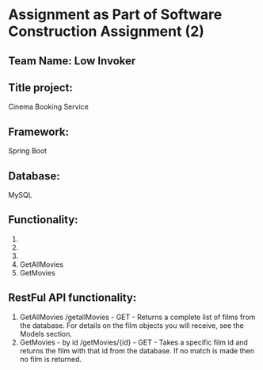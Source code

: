 # Assignment as Part of Software Construction Assignment (2)
## Team Name: Low Invoker

## Title project:
Cinema Booking Service

## Framework:
Spring Boot

## Database:
MySQL

## Functionality:
1) 
2)
3) 
4) GetAllMovies
5) GetMovies 

## RestFul API functionality:
1) GetAllMovies
/getallMovies - GET - Returns a complete list of films from the database. For details on the film objects you will receive, see the Models section.
2) GetMovies - by id
/getMovies/{id} - GET - Takes a specific film id and returns the film with that id from the database. If no match is made then no film is returned.

